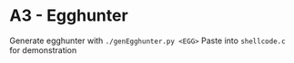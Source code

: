 # A3 - Egghunter

Generate egghunter with `./genEgghunter.py <EGG>`
Paste into `shellcode.c` for demonstration
